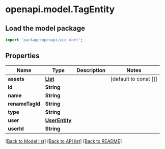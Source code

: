 # openapi.model.TagEntity

## Load the model package
```dart
import 'package:openapi/api.dart';
```

## Properties
Name | Type | Description | Notes
------------ | ------------- | ------------- | -------------
**assets** | [**List<AssetEntity>**](AssetEntity.md) |  | [default to const []]
**id** | **String** |  | 
**name** | **String** |  | 
**renameTagId** | **String** |  | 
**type** | **String** |  | 
**user** | [**UserEntity**](UserEntity.md) |  | 
**userId** | **String** |  | 

[[Back to Model list]](../README.md#documentation-for-models) [[Back to API list]](../README.md#documentation-for-api-endpoints) [[Back to README]](../README.md)


